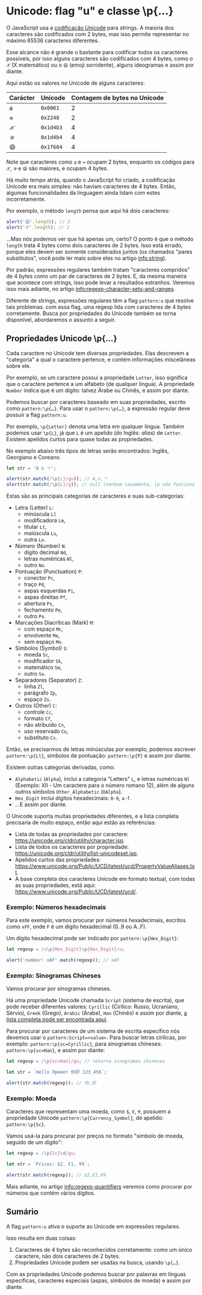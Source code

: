 # Unicode: flag "u" e classe \p{...}

O JavaScript usa a [codificação Unicode](https://pt.wikipedia.org/wiki/Unicode) para strings. A maioria dos caracteres são codificados com 2 bytes, mas isso permite representar no máximo 65536 caracteres diferentes.

Esse alcance não é grande o bastante para codificar todos os caracteres possíveis, por isso alguns caracteres são codificados com 4 bytes, como o `𝒳` (X matemático) ou o `😄` (emoji sorridente), alguns ideogramas e assim por diante.

Aqui estão os valores no Unicode de alguns caracteres:

| Carácter | Unicode   | Contagem de bytes no Unicode |
| -------- | --------- | ---------------------------- |
| a        | `0x0061`  | 2                            |
| ≈        | `0x2248`  | 2                            |
| 𝒳        | `0x1d4b3` | 4                            |
| 𝒴        | `0x1d4b4` | 4                            |
| 😄       | `0x1f604` | 4                            |

Note que caracteres como `a` e `≈` ocupam 2 bytes, enquanto os códigos para `𝒳`, `𝒴` e `😄` são maiores, e ocupam 4 bytes.

Há muito tempo atrás, quando o JavaScript foi criado, a codificação Unicode era mais simples: não haviam caracteres de 4 bytes. Então, algumas funcionalidades da linguagem ainda lidam com estes incorretamente.

Por exemplo, o método `length` pensa que aqui há dois caracteres:

```js run
alert('😄'.length); // 2
alert('𝒳'.length); // 2
```

...Mas nós podemos ver que há apenas um, certo? O ponto é que o método `length` trata 4 bytes como dois caracteres de 2 bytes. Isso está errado, porque eles devem ser somente considerados juntos (os chamados "pares substitutos", você pode ler mais sobre eles no artigo <info:string>).

Por padrão, expressões regulares também tratam "caracteres compridos" de 4 bytes como um par de caracteres de 2 bytes. E, da mesma maneira que acontece com strings, isso pode levar a resultados estranhos. Veremos isso mais adiante, no artigo <info:regexp-character-sets-and-ranges>.

Diferente de strings, expressões regulares têm a flag `pattern:u` que resolve tais problemas. com essa flag, uma regexp lida com caracteres de 4 bytes corretamente. Busca por propriedades do Unicode também se torna disponível, abordaremos o assunto a seguir.

## Propriedades Unicode \p{...}

Cada caractere no Unicode tem diversas propriedades. Elas descrevem a "categoria" a qual o caractere pertence, e contém informações miscelâneas sobre ele.

Por exemplo, se um caractere possui a propriedade `Letter`, isso significa que o caractere pertence a um alfabeto (de qualquer língua). A propriedade `Number` indica que é um dígito: talvez Árabe ou Chinês, e assim por diante.

Podemos buscar por caracteres baseado em suas propriedades, escrito como `pattern:\p{…}`. Para usar o `pattern:\p{…}`, a expressão regular deve possuir a flag `pattern:u`.

Por exemplo, `\p{Letter}` denota uma letra em qualquer língua. Também podemos usar `\p{L}`, já que `L` é um apelido (do Inglês: _alias_) de `Letter`. Existem apelidos curtos para quase todas as propriedades.

No exemplo abaixo três tipos de letras serão encontrados: Inglês, Georgiano e Coreano.

```js run
let str = 'A ბ ㄱ';

alert(str.match(/\p{L}/gu)); // A,ბ,ㄱ
alert(str.match(/\p{L}/g)); // null (nenhum casamento, \p não funciona sem a flag "u")
```

Estas são as principais categorias de caracteres e suas sub-categorias:

- Letra (Letter) `L`:
  - minúscula `Ll`
  - modificadora `Lm`,
  - titular `Lt`,
  - maiúscula `Lu`,
  - outra `Lo`.
- Número (Number) `N`:
  - dígito decimal `Nd`,
  - letras numéricas `Nl`,
  - outro `No`.
- Pontuação (Punctuation) `P`:
  - conector `Pc`,
  - traço `Pd`,
  - aspas esquerdas `Pi`,
  - aspas direitas `Pf`,
  - abertura `Ps`,
  - fechamento `Pe`,
  - outro `Po`.
- Marcações Diacríticas (Mark) `M`:
  - com espaço `Mc`,
  - envolvente `Me`,
  - sem espaço `Mn`.
- Símbolos (Symbol) `S`:
  - moeda `Sc`,
  - modificador `Sk`,
  - matemático `Sm`,
  - outro `So`.
- Separadores (Separator) `Z`:
  - linha `Zl`,
  - parágrafo `Zp`,
  - espaço `Zs`.
- Outros (Other) `C`:
  - controle `Cc`,
  - formato `Cf`,
  - não atribuído `Cn`,
  - uso reservado `Co`,
  - substituto `Cs`.

Então, se precisarmos de letras minúsculas por exemplo, podemos escrever `pattern:\p{Ll}`, símbolos de pontuação: `pattern:\p{P}` e assim por diante.

Existem outras categorias derivadas, como:

- `Alphabetic` (`Alpha`), inclui a categoria "Letters" `L`, e letras numéricas `Nl` (Exemplo: Ⅻ - Um caractere para o número romano 12), além de alguns outros símbolos `Other_Alphabetic` (`OAlpha`).
- `Hex_Digit` inclui dígitos hexadecimais: `0-9`, `a-f`.
- ...E assim por diante.

O Unicode suporta muitas propriedades diferentes, e a lista completa precisaria de muito espaço, então aqui estão as referências:

- Lista de todas as propriedades por caractere: <https://unicode.org/cldr/utility/character.jsp>.
- Lista de todos os caracteres por propriedade: <https://unicode.org/cldr/utility/list-unicodeset.jsp>.
- Apelidos curtos das propriedades: <https://www.unicode.org/Public/UCD/latest/ucd/PropertyValueAliases.txt>.
- A base completa dos caracteres Unicode em formato textual, com todas as suas propriedades, está aqui: <https://www.unicode.org/Public/UCD/latest/ucd/>.

### Exemplo: Números hexadecimais

Para este exemplo, vamos procurar por números hexadecimais, escritos como `xFF`, onde `F` é um dígito hexadecimal (0..9 ou A..F).

Um dígito hexadecimal pode ser indicado por `pattern:\p{Hex_Digit}`:

```js run
let regexp = /x\p{Hex_Digit}\p{Hex_Digit}/u;

alert('number: xAF'.match(regexp)); // xAF
```

### Exemplo: Sinogramas Chineses

Vamos procurar por sinogramas chineses.

Há uma propriedade Unicode chamada `Script` (sistema de escrita), que pode receber diferentes valores: `Cyrillic` (Cirílico: Russo, Ucraniano, Sérvio), `Greek` (Grego), `Arabic` (Árabe), `Han` (Chinês) e assim por diante, [a lista completa pode ser encontrada aqui](<https://en.wikipedia.org/wiki/Script_(Unicode)>).

Para procurar por caracteres de um sistema de escrita específico nós devemos usar o `pattern:Script=<value>`. Para buscar letras cirílicas, por exemplo: `pattern:\p{sc=Cyrillic}`, para sinogramas chineses: `pattern:\p{sc=Han}`, e assim por diante:

```js run
let regexp = /\p{sc=Han}/gu; // retorna sinogramas chineses

let str = `Hello Привет 你好 123_456`;

alert(str.match(regexp)); // 你,好
```

### Exemplo: Moeda

Caracteres que representam uma moeda, como `$`, `€`, `¥`, possuem a propriedade Unicode `pattern:\p{Currency_Symbol}`, de apelido: `pattern:\p{Sc}`.

Vamos usá-la para procurar por preços no formato "símbolo de moeda, seguido de um dígito":

```js run
let regexp = /\p{Sc}\d/gu;

let str = `Prices: $2, €1, ¥9`;

alert(str.match(regexp)); // $2,€1,¥9
```

Mais adiante, no artigo <info:regexp-quantifiers> veremos como procurar por números que contém vários dígitos.

## Sumário

A flag `pattern:u` ativa o suporte ao Unicode em expressões regulares.

Isso resulta em duas coisas:

1. Caracteres de 4 bytes são reconhecidos corretamente: como um único caractere, não dois caracteres de 2 bytes.
2. Propriedades Unicode podem ser usadas na busca, usando `\p{…}`.

Com as propriedades Unicode podemos buscar por palavras em línguas específicas, caracteres especiais (aspas, símbolos de moeda) e assim por diante.
